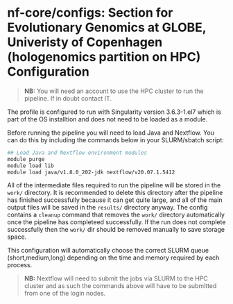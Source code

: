 # nf-core/configs: Section for Evolutionary Genomics at GLOBE, Univeristy of Copenhagen (hologenomics partition on HPC) Configuration

> **NB:** You will need an account to use the HPC cluster to run the pipeline. If in doubt contact IT.

The profile is configured to run with Singularity version 3.6.3-1.el7 which is part of the OS installtion and does not need to be loaded as a module.

Before running the pipeline you will need to load Java and Nextflow. You can do this by including the commands below in your SLURM/sbatch script:

```bash
## Load Java and Nextflow environment modules
module purge
module load lib
module load java/v1.8.0_202-jdk nextflow/v20.07.1.5412
```

All of the intermediate files required to run the pipeline will be stored in the `work/` directory. It is recommended to delete this directory after the pipeline has finished successfully because it can get quite large, and all of the main output files will be saved in the `results/` directory anyway.
The config contains a `cleanup` command that removes the `work/` directory automatically once the pipeline has completeed successfully. If the run does not complete successfully then the `work/` dir should be removed manually to save storage space.

This configuration will automatically choose the correct SLURM queue (short,medium,long) depending on the time and memory required by each process.

> **NB:** Nextflow will need to submit the jobs via SLURM to the HPC cluster and as such the commands above will have to be submitted from one of the login nodes.

